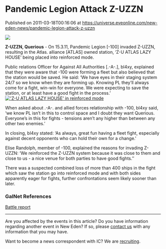 # Pandemic Legion Attack Z-UZZN
Published on 2011-03-18T00:16:06 at https://universe.eveonline.com/new-eden-news/pandemic-legion-attack-z-uzzn

![](http://www.eve-ic.net/media/assets/icarticlebanner.png)  
  
 **Z-UZZN, Querious** \- On 15.3.11, Pandemic Legion [-100] invaded Z-UZZN, resulting in the Atlas. alliance [ATLAS] owned station, ‘Z-U ATLAS LAZY HOUSE’ being placed into reinforced mode.   
  
Public relations Officer for Against All Authorities [.-A-.], bl4xy, explained that they were aware that -100 were forming a fleet but also believed that the station would be saved. He said: ‘We have eyes in their staging system 24/7 so we know when they are forming up. Knowing PL they’ll always come for a fight, win-win for everyone. We were expecting to save the station, or at least have a good fight in the process.’[!['Z-U ATLAS LAZY HOUSE' in reinforced mode](http://www.eve-ic.net/media/articles/4453/z-uatlaslazyhouseinreinforcedmodethumb.png)](http://www.eve-ic.net/media/igbd/igbd.php?faction=ic&url=http://www.eve-ic.net/media/articles/4453/z-uatlaslazyhouseinreinforcedmode.png)   
  
When asked about .-A-. and allied forces relationship with -100, bl4xy said, ‘we know PL isn’t in this to control space and I doubt they want Querious. Everyone’s in this for fights - tensions aren’t any higher than between any other two enemies.’   
  
In closing, bl4xy stated: ‘As always, great fun having a fleet fight, especially against decent opponents who can hold their own for a change.'   
  
Elise Randolph, member of -100, explained the reasons for invading Z-UZZN: ‘We reinforced the Z-UZZN system because it was close to them and close to us - a nice venue for both parties to have good fights.’’   
  
There was a suspected combined loss of more than 400 ships in the fight which saw the station go into reinforced mode and with both sides apparently eager for fights, further confrontations seem likely sooner than later.

### GalNet References

[Battle report](https://www.pandemic-legion.com/killboard/view_battle.php?start_time=2011-03-15%2017:57:00&end_time=2011-03-15%2018:31:00&system=Z-UZZN)

* * *

Are you affected by the events in this article? Do you have information regarding another event in New Eden? If so, please [contact us](http://www.eveonline.com/news.asp?a=submitrp) with any information that you may have.  
  
Want to become a news correspondent with IC? We are [recruiting](http://www.eveonline.com/isd.asp).
